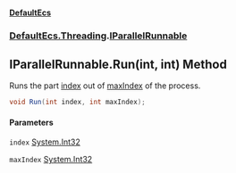 #### [DefaultEcs](./index.md 'index')
### [DefaultEcs.Threading](./DefaultEcs-Threading.md 'DefaultEcs.Threading').[IParallelRunnable](./DefaultEcs-Threading-IParallelRunnable.md 'DefaultEcs.Threading.IParallelRunnable')
## IParallelRunnable.Run(int, int) Method
Runs the part [index](#DefaultEcs-Threading-IParallelRunnable-Run(int_int)-index 'DefaultEcs.Threading.IParallelRunnable.Run(int, int).index') out of [maxIndex](#DefaultEcs-Threading-IParallelRunnable-Run(int_int)-maxIndex 'DefaultEcs.Threading.IParallelRunnable.Run(int, int).maxIndex') of the process.  
```csharp
void Run(int index, int maxIndex);
```
#### Parameters
<a name='DefaultEcs-Threading-IParallelRunnable-Run(int_int)-index'></a>
`index` [System.Int32](https://docs.microsoft.com/en-us/dotnet/api/System.Int32 'System.Int32')  
  
  
<a name='DefaultEcs-Threading-IParallelRunnable-Run(int_int)-maxIndex'></a>
`maxIndex` [System.Int32](https://docs.microsoft.com/en-us/dotnet/api/System.Int32 'System.Int32')  
  
  
